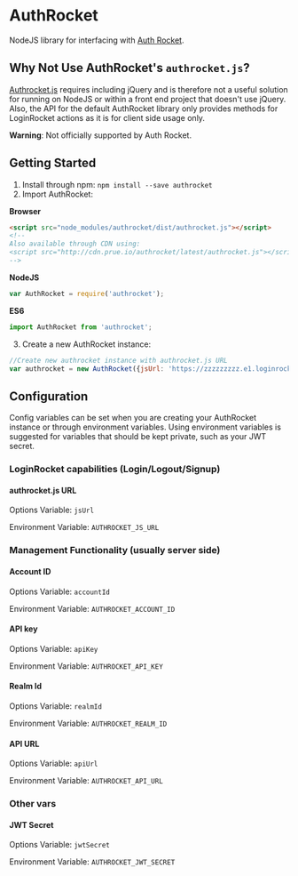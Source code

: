 # AuthRocket
NodeJS library for interfacing with [Auth Rocket](https://authrocket.com/).

## Why Not Use AuthRocket's `authrocket.js`?

[Authrocket.js](https://authrocket.com/docs/js/authrocket_js) requires including jQuery and is therefore not a useful solution for running on NodeJS or within a front end project that doesn't use jQuery. Also, the API for the default AuthRocket library only provides methods for LoginRocket actions as it is for client side usage only.

**Warning**: Not officially supported by Auth Rocket.
## Getting Started
1. Install through npm: `npm install --save authrocket`
2. Import AuthRocket:

  **Browser**
  ```html
  <script src="node_modules/authrocket/dist/authrocket.js"></script>
  <!--
  Also available through CDN using:
  <script src="http://cdn.prue.io/authrocket/latest/authrocket.js"></script>
  -->
  ```

  **NodeJS**
  ```javascript
  var AuthRocket = require('authrocket');
  ```

  **ES6**
  ```javascript
  import AuthRocket from 'authrocket';
  ```

3. Create a new AuthRocket instance:
```javascript
//Create new authrocket instance with authrocket.js URL
var authrocket = new AuthRocket({jsUrl: 'https://zzzzzzzzz.e1.loginrocket.com/v1/'});
```

## Configuration
Config variables can be set when you are creating your AuthRocket instance or through environment variables. Using environment variables is suggested for variables that should be kept private, such as your JWT secret.

### LoginRocket capabilities (Login/Logout/Signup)
#### authrocket.js URL
Options Variable: `jsUrl`

Environment Variable: `AUTHROCKET_JS_URL`

### Management Functionality (usually server side)

#### Account ID
Options Variable: `accountId`

Environment Variable: `AUTHROCKET_ACCOUNT_ID`

#### API key
Options Variable: `apiKey`

Environment Variable: `AUTHROCKET_API_KEY`

#### Realm Id
Options Variable: `realmId`

Environment Variable: `AUTHROCKET_REALM_ID`

#### API URL
Options Variable: `apiUrl`

Environment Variable: `AUTHROCKET_API_URL`

### Other vars
#### JWT Secret
Options Variable: `jwtSecret`

Environment Variable: `AUTHROCKET_JWT_SECRET`
